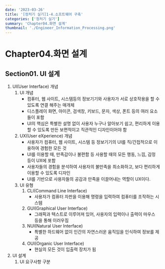 ```yaml
---
date: '2023-03-26'
title: '[정처기 실기]1-4.소프트웨어 구축'
categories: ['정처기 실기']
summary: 'Chapter04.화면 설계'
thumbnail: './Engineer_Information_Processing.png'
---
```

# Chapter04.화면 설계
## Section01. UI 설계
1. UI(User Interface) 개념
   1) UI 개념
      * 컴퓨터, 웹 사이트, 시스템등의 정보기기와 사용자가 서로 상호작용을 할 수 있도록 연결 해주는 매개체
      * 디스플레이 화면, 아이콘, 검색창, 키보드, 문자, 색상, 폰트 등의 여러 요소들이 포함
      * UI의 핵심은 특별한 설명 없이 사용자 누구나 알아보기 쉽고, 편리하게 이용할 수 있도록 만든 보편적이고 직관적인 디자인이어야 함
   2) UX(User eXperience) 개념
      * 사용자가 컴퓨터, 웹 사이트, 시스템 등 정보기기의 UI를 직/간접적으로 이용하여 경험한 모든 것
      * UI를 이용할 때, 만족감이나 불편함 등 사용할 때의 모든 행동, 느낌, 감정 등이 UX에 포함
      * 사용자들의 경험을 분석하여 사용자의 불만족을 최소화하고, 보다 편리하게 이용할 수 있도록 디자인
      * UI를 기반으로 사용자들의 공감과 만족을 이끌어내는 역할이 UX이다.
   3) UI 유형
      1) CLI(Command Line Interface)
         * 사용자가 컴퓨터 자판을 이용해 명령을 입력하여 컴퓨터를 조작하는 시스템
      2) GUI(Graphical User Interface)
         * 그래픽과 텍스트로 이루어져 있어, 사용자의 입력이나 출력이 마우스 등을 통해 이러우짐
      3) NUI(Natural User Interface)
         * 특별한 하드웨어 없이 인간의 자연스러운 움직임을 인식하여 정보를 제공
      4) OUI(Organic User Interface)
         * 현실의 모든 것이 입출력 장치가 됨
2. UI 설계
   1) UI 요구사항 구분